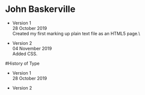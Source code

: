 # John Baskerville

- Version 1 \
28 October 2019\
Created my first marking up plain text file as an HTML5 page.\

- Version 2 \
04 November 2019\
Added CSS.

#History of Type

- Version 1 \
28 October 2019

- Version 2 
